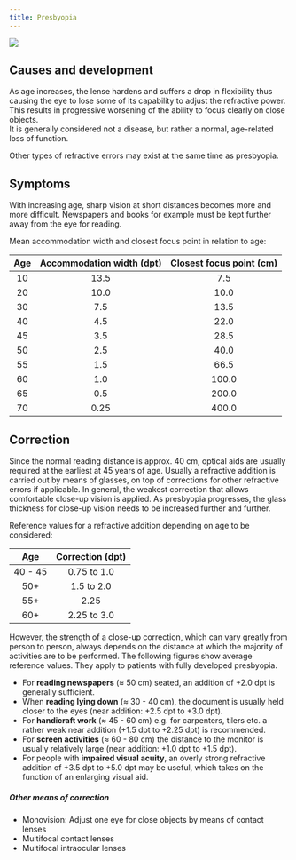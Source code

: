 ```yaml
---
title: Presbyopia
---
```


![](img/alterssichtigkeit-60cm.png) 

## Causes and development

As age increases, the lense hardens and suffers a drop in flexibility thus causing the eye to lose some of its capability to adjust the refractive power. This results in progressive worsening of the ability to focus clearly on close objects.  
It is generally considered not a disease, but rather a normal, age-related loss of function.

Other types of refractive errors may exist at the same time as presbyopia.

## Symptoms

With increasing age, sharp vision at short distances becomes more and more difficult. Newspapers and books for example must be kept further away from the eye for reading.<br>

Mean accommodation width and closest focus point in relation to age:

Age | Accommodation width (dpt) | Closest focus point (cm)
:---: | :---: | :---:
10 | 13.5 | 7.5
20 | 10.0 | 10.0
30 | 7.5 | 13.5
40 | 4.5 | 22.0
45 | 3.5 | 28.5
50 | 2.5 | 40.0
55 | 1.5 | 66.5
60 | 1.0 | 100.0
65 | 0.5 | 200.0
70 | 0.25 | 400.0

## Correction

Since the normal reading distance is approx. 40 cm, optical aids are usually required at the earliest at 45 years of age. Usually a refractive addition is carried out by means of glasses, on top of corrections for other refractive errors if applicable. In general, the weakest correction that allows comfortable close-up vision is applied. As presbyopia progresses, the glass thickness for close-up vision needs to be increased further and further.<br>

Reference values for a refractive addition depending on age to be considered:

Age | Correction (dpt)
:---: | :---:
40 - 45 | 0.75 to 1.0
50+ | 1.5 to 2.0
55+ | 2.25
60+ | 2.25 to 3.0

However, the strength of a close-up correction, which can vary greatly from person to person, always depends on the distance at which the majority of activities are to be performed. The following figures show average reference values. They apply to patients with fully developed presbyopia.

- For **reading newspapers** (≈ 50 cm) seated, an addition of +2.0 dpt is generally sufficient.
- When **reading lying down** (≈ 30 - 40 cm), the document is usually held closer to the eyes (near addition: +2.5 dpt to +3.0 dpt).
- For **handicraft work** (≈ 45 - 60 cm) e.g. for carpenters, tilers etc. a rather weak near addition (+1.5 dpt to +2.25 dpt) is recommended.
- For **screen activities** (≈ 60 - 80 cm) the distance to the monitor is usually relatively large (near addition: +1.0 dpt to +1.5 dpt).
- For people with **impaired visual acuity**, an overly strong refractive addition of +3.5 dpt to +5.0 dpt may be useful, which takes on the function of an enlarging visual aid.

##### Other means of correction

- Monovision: Adjust one eye for close objects by means of contact lenses
- Multifocal contact lenses
- Multifocal intraocular lenses
